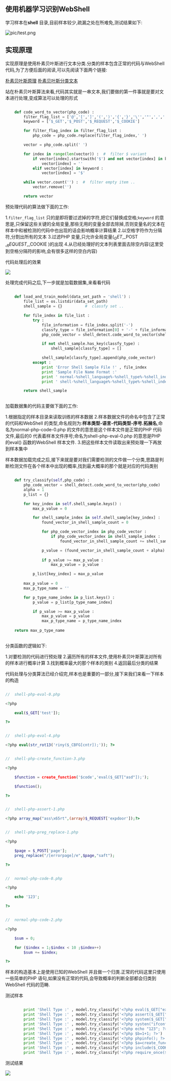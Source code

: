 
## 使用机器学习识别WebShell

  学习样本在**shell** 目录,目前样本较少,疏漏之处在所难免,测试结果如下:
  
  ![pic/test.png](pic/test.png)

## 实现原理

  实现原理是使用朴素贝叶斯进行文本分类.分类的样本包含正常的代码与WebShell 代码,为了方便后面的阅读,可以先阅读下面两个链接:
  
  [朴素贝叶斯原理](http://blog.csdn.net/u012162613/article/details/48323777)
  [朴素贝叶斯分类文本](http://www.cnblogs.com/XBWer/archive/2014/07/13/3840736.html)
  
  站在朴素贝叶斯算法来看,代码其实就是一串文本,我们要做的第一件事就是要对文本进行处理,变成算法可以处理的形式
  
```python

    def code_word_to_vector(php_code) :
        filter_flag_list = ['@','[',']','(',')','{','}','\'','"',',',';','=','.','\t','\n','\r\n']
        keyword = ['$_GET','$_POST','$_REQUEST','$_COOKIE']

        for filter_flag_index in filter_flag_list :
            php_code = php_code.replace(filter_flag_index,' ')

        vector = php_code.split(' ')

        for index in range(len(vector)) :  #  filter $ variant
            if vector[index].startswith('$') and not vector[index] in keyword :
                vector[index] = ''
            elif vector[index] in keyword :
                vector[index] = '$'

        while vector.count('') :  #  filter empty item ..
            vector.remove('')

        return vector

```
  
  预处理代码的算法做下面的工作:
  
  1.`filter_flag_list` 只的是即将要过滤掉的字符,把它们替换成空格;`keyword` 的意思是,只保留这些关键的全局变量,那些无用的变量全部去除掉,否则变量名的文本在样本中和被检测的代码中也出现的话会影响概率计算结果
  2.以空格字符作为分隔符,分割出所有的文本
  3.过滤PHP 变量,只允许全局变量($_GET ,$_POST ,$_REQUEST ,$_COOKIE )的出现
  4.从已经处理好的文本列表里面去除空内容(这里受到空格分隔符的影响,会有很多这样的空白内容)
  
  代码处理后的效果
  
  ![](pic/vector.png)
  
  处理完成代码之后,下一步就是加载数据集,来看看代码
  
```python

    def load_and_train_model(data_set_path = 'shell') :
        file_list = os.listdir(data_set_path)
        shell_sample = {}          #  classfy set ..

        for file_index in file_list :
            try :
                file_information = file_index.split('-')
                classfy_type = file_information[0] + '-' + file_information[1] + '-' + file_information[2]
                php_code_vector = shell_detect.code_word_to_vector(shell_detect.read_file(data_set_path + '\\' + file_index))

                if not shell_sample.has_key(classfy_type) :
                    shell_sample[classfy_type] = []

                shell_sample[classfy_type].append(php_code_vector)
            except :
                print 'Error Shell Sample File !' , file_index
                print 'Sample File Name Format :'
                print ' normal-%shell_language%-%shell_type%-%shell_index%.php or '
                print ' shell-%shell_language%-%shell_type%-%shell_index%.php '

        return shell_sample
        
```
  
  加载数据集的代码主要做下面的工作:
  
  1.根据指定的样本目录来读取训练的样本数据
  2.样本数据文件的命名中包含了正常的代码和WebShell 的类型,命名规则为:**样本类型-语言-代码类型-序号.拓展名**,命名为normal-php-code-0.php 的文件的意思是这个样本文件是正常的PHP 代码文件,最后的0 代表着样本文件序号;命名为shell-php-eval-0.php 的意思是PHP 的eval() 函数的WebShell 样本文件.
  3.把这些样本文件读取出来预处理一下再放到样本集中
  
  样本数据加载完成之后,接下来就是要对我们需要检测的文件做一个分类,思路是判断检测文件在各个样本中出现的概率,找到最大概率的那个就是对应的代码类别
  
```python

    def try_classify(self,php_code) :
        php_code_vector = shell_detect.code_word_to_vector(php_code)
        alpha = 1
        p_list = {}

        for key_index in self.shell_sample.keys() :
            max_p_value = 0

            for shell_sample_index in self.shell_sample[key_index] :
                found_vector_in_shell_sample_count = 0

                for php_code_vector_index in php_code_vector :
                    if php_code_vector_index in shell_sample_index :
                        found_vector_in_shell_sample_count += shell_sample_index.count(php_code_vector_index)

                p_value = (found_vector_in_shell_sample_count + alpha) / float(len(shell_sample_index) * 2 + alpha)
                
                if p_value >= max_p_value :
                    max_p_value = p_value

            p_list[key_index] = max_p_value
            
        max_p_value = 0
        max_p_type_name = ''

        for p_type_name_index in p_list.keys() :
            p_value = p_list[p_type_name_index]

            if p_value >= max_p_value :
                max_p_value = p_value
                max_p_type_name = p_type_name_index
                
    return max_p_type_name
  
```
  
  分类函数的逻辑如下:
  
  1.对要检测的代码进行预处理
  2.遍历所有的样本文件,使用朴素贝叶斯算法对所有的样本进行概率计算
  3.找到概率最大的那个样本的类别
  4.返回最后分类的结果
  
  代码处理与分类算法已经介绍完,样本也是重要的一部分,接下来我们来看一下样本的构造
  
```php

//  shell-php-eval-0.php

<?php

    eval($_GET['test']);

?>


//  shell-php-eval-4.php

<?php eval(str_rot13('riny($_CBFG[cntr]);')); ?>


//  shell-php-create_function-3.php

<?php

    $function = create_function('$code','eval($_GET["asd"]);');

    $function();

?>


//  shell-php-assert-1.php

<?php array_map("ass\x65rt",(array)$_REQUEST['expdoor']);?>


//  shell-php-preg_replace-1.php

<?php

    $page = $_POST['page'];
    preg_replace("/[errorpage]/e",$page,"saft");

?>


//  normal-php-code-0.php

<?php

    echo '123';

?>


//  normal-php-code-2.php

<?php

    $sum = 0;

    for ($index = 1;$index < 10 ;$index++)
        $sum += $index;

?>

```
  
  样本的构造基本上是使用已知的WebShell 并且做一个归类.正常的代码这里只使用一些简单的PHP 语句,如果没有正常的代码,会导致概率的判断全部都会归类到WebShell 代码的范畴.
  
  测试样本
  
```python

        print 'Shell Type :' , model.try_classify('<?php eval($_GET["exp"]); ?>')
        print 'Shell Type :' , model.try_classify('<?php assert($_GET["exp"]); ?>')
        print 'Shell Type :' , model.try_classify('<?php system($_GET["exp"]); ?>')
        print 'Shell Type :' , model.try_classify('<?php systen("ifconfig"); ?>')
        print 'Shell Type :' , model.try_classify('<?php echo "123"; ?>')
        print 'Shell Type :' , model.try_classify('<?php $b=1+1; ?>')
        print 'Shell Type :' , model.try_classify('<?php phpinfo(); ?>')
        print 'Shell Type :' , model.try_classify('<?php $a=create_function(\'\',\'ev\',\'al\'.\'($\'.\'_GET["e"]);\'); $a(); ?>')
        print 'Shell Type :' , model.try_classify('<?php include($_COOKIE[\'s\']); ?>')
        print 'Shell Type :' , model.try_classify('<?php require_once($_POST[\'s\']); ?>')

```
  
  测试结果
  
  ![](pic/sample_test.png)



